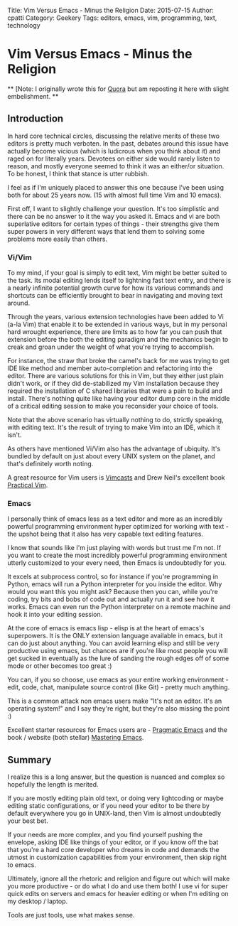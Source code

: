 Title: Vim Versus Emacs - Minus the Religion
Date: 2015-07-15
Author: cpatti
Category: Geekery
Tags: editors, emacs, vim, programming, text, technology

# Vim Versus Emacs - Minus the Religion

** [Note: I originally wrote this for [Quora](http://www.quora.com/Text-Editors/Which-is-better-Vim-or-Emacs-Why/answer/Christopher-Patti) but am reposting it here with slight embelishment. **

## Introduction

In hard core technical circles, discussing the relative merits of
these two editors is pretty much verboten. In the past, debates around
this issue have actually become vicious (which is ludicrous when you
think about it) and raged on for literally years. Devotees on either
side would rarely listen to reason, and mostly everyone seemed to
think it was an either/or situation. To be honest, I think that stance
is utter rubbish.

I feel as if I'm uniquely placed to answer this one because I've been
using both for about 25 years now. (15 with almost full time Vim and
10 emacs).

First off, I want to slightly challenge your question.  It's too
simplistic and there can be no answer to it the way you asked it.
Emacs and vi are both superlative editors for certain types of
things - their strengths give them super powers in very different ways
that lend them to solving some problems more easily than others.

### Vi/Vim

To my mind, if your goal is simply to edit text, Vim might be better
suited to the task.  Its modal editing lends itself to lightning fast
text entry, and there is a nearly infinite potential growth curve for
how its various commands and shortcuts can be efficiently brought to
bear in navigating and moving text around.

Through the years, various extension technologies have been added to
Vi (a-la Vim) that enable it to be extended in various ways, but in my
personal hard wrought experience, there are limits as to how far you
can push that extension before the both the editing paradigm and the
mechanics begin to creak and groan under the weight of what you're
trying to accomplish.

For instance, the straw that broke the camel's back for me was trying
to get IDE like method and member auto-completion and refactoring into
the editor.  There are various solutions for this in Vim, but they
either just plain didn't work, or if they did de-stabilized my Vim
installation because they required the installation of C shared
libraries that were a pain to build and install. There's nothing quite
like having your editor dump core in the middle of a critical editing
session to make you reconsider your choice of tools.

Note that the above scenario has virtually nothing to do, strictly
speaking, with editing text.  It's the result of trying to make Vim
into an IDE, which it isn't.

As others have mentioned Vi/Vim also has the advantage of ubiquity.
It's bundled by default on just about every UNIX system on the planet,
and that's definitely worth noting.

A great resource for Vim users is [Vimcasts](http://www.vimcasts.com)
and Drew Neil's excellent book [Practical Vim](https://pragprog.com/book/dnvim/practical-vim).

### Emacs

I personally think of emacs less as a text editor and more as an
incredibly powerful programming environment hyper optimized for
working with text - the upshot being that it also has very capable
text editing features.

I know that sounds like I'm just playing with words but trust me I'm
not.  If you want to create the most incredibly powerful programming
environment utterly customized to your every need, then Emacs is
undoubtedly for you.

It excels at subprocess control, so for instance if you're programming
in Python, emacs will run a Python interpreter for you inside the
editor. Why would you want this you might ask? Because then you can,
while you're coding, try bits and bobs of code out and actually run it
and see how it works.  Emacs can even run the Python interpreter on a
remote machine and hook it into your editing session.

At the core of emacs is emacs lisp - elisp is at the heart of emacs's
superpowers.  It is the ONLY extension language available in emacs,
but it can do just about anything.  You can avoid learning elisp and
still be very productive using emacs, but chances are if you're like
most people you will get sucked in eventually as the lure of sanding
the rough edges off of some mode or other becomes too great :)

You can, if you so choose, use emacs as your entire working
environment - edit, code, chat, manipulate source control (like Git) -
pretty much anything.

This is a common attack non emacs users make "It's not an editor. It's
an operating system!" and I say they're right, but they're also
missing the point :)

Excellent starter resources for Emacs users are - [Pragmatic Emacs](http://pragmaticemacs.com/) and
the book / website (both stellar) [Mastering Emacs](https://www.masteringemacs.org/).

## Summary

I realize this is a long answer, but the question is nuanced and
complex so hopefully the length is merited.

If you are mostly editing plain old text, or doing very lightcoding
or maybe editing static configurations, or if you need your editor
to be there by default everywhere you go in UNIX-land, then Vim is
almost undoubtedly your best bet.

If your needs are more complex, and you find yourself pushing the
envelope, asking IDE like things of your editor, or if you know off
the bat that you're a hard core developer who dreams in code and
demands the utmost in customization capabilities from your
environment, then skip right to emacs.

Ultimately, ignore all the rhetoric and religion and figure out which
will make you more productive - or do what I do and use them both! I
use vi for super quick edits on servers and emacs for heavier editing
or when I'm editing on my desktop / laptop.

Tools are just tools, use what makes sense.
